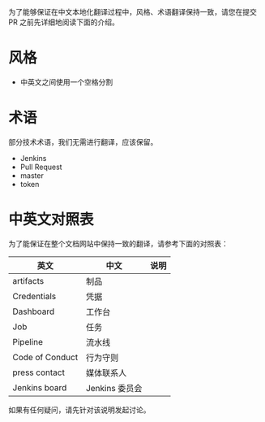 为了能够保证在中文本地化翻译过程中，风格、术语翻译保持一致，请您在提交 PR 之前先详细地阅读下面的介绍。

# 风格

* 中英文之间使用一个空格分割

# 术语

部分技术术语，我们无需进行翻译，应该保留。

* Jenkins
* Pull Request
* master
* token

# 中英文对照表

为了能保证在整个文档网站中保持一致的翻译，请参考下面的对照表：

|英文|中文|说明|
|---|---|---|
|artifacts|制品|
|Credentials|凭据|
|Dashboard|工作台|
|Job|任务|
|Pipeline|流水线|
|Code of Conduct|行为守则|
|press contact|媒体联系人|
|Jenkins board|Jenkins 委员会|

如果有任何疑问，请先针对该说明发起讨论。
